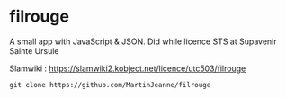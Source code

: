 # filrouge
A small app with JavaScript & JSON.
Did while licence STS at Supavenir Sainte Ursule

Slamwiki : https://slamwiki2.kobject.net/licence/utc503/filrouge
```
git clone https://github.com/MartinJeanne/filrouge
```

